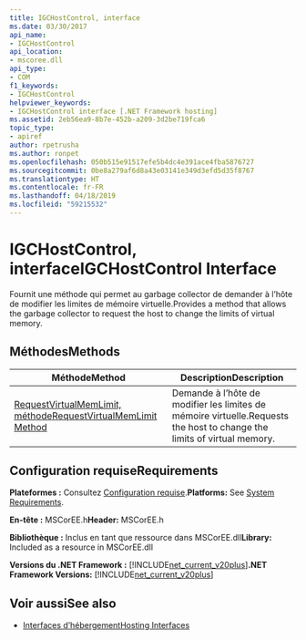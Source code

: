 ```yaml
---
title: IGCHostControl, interface
ms.date: 03/30/2017
api_name:
- IGCHostControl
api_location:
- mscoree.dll
api_type:
- COM
f1_keywords:
- IGCHostControl
helpviewer_keywords:
- IGCHostControl interface [.NET Framework hosting]
ms.assetid: 2eb56ea9-8b7e-452b-a209-3d2be719fca6
topic_type:
- apiref
author: rpetrusha
ms.author: ronpet
ms.openlocfilehash: 050b515e91517efe5b4dc4e391ace4fba5876727
ms.sourcegitcommit: 0be8a279af6d8a43e03141e349d3efd5d35f8767
ms.translationtype: HT
ms.contentlocale: fr-FR
ms.lasthandoff: 04/18/2019
ms.locfileid: "59215532"
---
```

# <a name="igchostcontrol-interface"></a><span data-ttu-id="a4848-102">IGCHostControl, interface</span><span class="sxs-lookup"><span data-stu-id="a4848-102">IGCHostControl Interface</span></span>
<span data-ttu-id="a4848-103">Fournit une méthode qui permet au garbage collector de demander à l’hôte de modifier les limites de mémoire virtuelle.</span><span class="sxs-lookup"><span data-stu-id="a4848-103">Provides a method that allows the garbage collector to request the host to change the limits of virtual memory.</span></span>  
  
## <a name="methods"></a><span data-ttu-id="a4848-104">Méthodes</span><span class="sxs-lookup"><span data-stu-id="a4848-104">Methods</span></span>  
  
|<span data-ttu-id="a4848-105">Méthode</span><span class="sxs-lookup"><span data-stu-id="a4848-105">Method</span></span>|<span data-ttu-id="a4848-106">Description</span><span class="sxs-lookup"><span data-stu-id="a4848-106">Description</span></span>|  
|------------|-----------------|  
|[<span data-ttu-id="a4848-107">RequestVirtualMemLimit, méthode</span><span class="sxs-lookup"><span data-stu-id="a4848-107">RequestVirtualMemLimit Method</span></span>](../../../../docs/framework/unmanaged-api/hosting/igchostcontrol-requestvirtualmemlimit-method.md)|<span data-ttu-id="a4848-108">Demande à l’hôte de modifier les limites de mémoire virtuelle.</span><span class="sxs-lookup"><span data-stu-id="a4848-108">Requests the host to change the limits of virtual memory.</span></span>|  
  
## <a name="requirements"></a><span data-ttu-id="a4848-109">Configuration requise</span><span class="sxs-lookup"><span data-stu-id="a4848-109">Requirements</span></span>  
 <span data-ttu-id="a4848-110">**Plateformes :** Consultez [Configuration requise](../../../../docs/framework/get-started/system-requirements.md).</span><span class="sxs-lookup"><span data-stu-id="a4848-110">**Platforms:** See [System Requirements](../../../../docs/framework/get-started/system-requirements.md).</span></span>  
  
 <span data-ttu-id="a4848-111">**En-tête :** MSCorEE.h</span><span class="sxs-lookup"><span data-stu-id="a4848-111">**Header:** MSCorEE.h</span></span>  
  
 <span data-ttu-id="a4848-112">**Bibliothèque :** Inclus en tant que ressource dans MSCorEE.dll</span><span class="sxs-lookup"><span data-stu-id="a4848-112">**Library:** Included as a resource in MSCorEE.dll</span></span>  
  
 <span data-ttu-id="a4848-113">**Versions du .NET Framework :** [!INCLUDE[net_current_v20plus](../../../../includes/net-current-v20plus-md.md)]</span><span class="sxs-lookup"><span data-stu-id="a4848-113">**.NET Framework Versions:** [!INCLUDE[net_current_v20plus](../../../../includes/net-current-v20plus-md.md)]</span></span>  
  
## <a name="see-also"></a><span data-ttu-id="a4848-114">Voir aussi</span><span class="sxs-lookup"><span data-stu-id="a4848-114">See also</span></span>

- [<span data-ttu-id="a4848-115">Interfaces d’hébergement</span><span class="sxs-lookup"><span data-stu-id="a4848-115">Hosting Interfaces</span></span>](../../../../docs/framework/unmanaged-api/hosting/hosting-interfaces.md)
